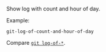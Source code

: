 Show log with count and hour of day.

Example:

```shell
git-log-of-count-and-hour-of-day
```

Compare [`git log-of-*`](../git-log-of).
